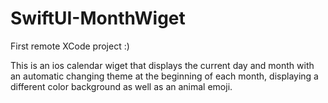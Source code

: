 # SwiftUI-MonthWiget
First remote XCode project :)

This is an ios calendar wiget that displays the current day and month with an automatic changing 
theme at the beginning of each month, displaying a different color background as well as an animal emoji. 
